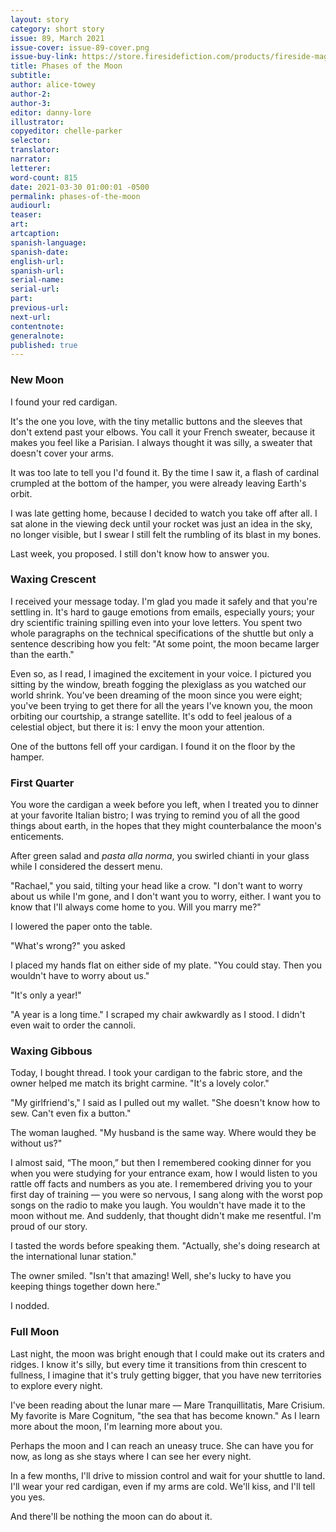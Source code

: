 ```yaml
---
layout: story
category: short story
issue: 89, March 2021
issue-cover: issue-89-cover.png
issue-buy-link: https://store.firesidefiction.com/products/fireside-magazine-issue-89-march-2021
title: Phases of the Moon
subtitle:
author: alice-towey
author-2:
author-3:
editor: danny-lore
illustrator:
copyeditor: chelle-parker
selector:
translator:
narrator:
letterer:
word-count: 815
date: 2021-03-30 01:00:01 -0500
permalink: phases-of-the-moon
audiourl:
teaser:
art:
artcaption:
spanish-language:
spanish-date:
english-url:
spanish-url:
serial-name:
serial-url:
part:
previous-url:
next-url:
contentnote:
generalnote:
published: true
---
```

### **New Moon**

I found your red cardigan.

It's the one you love, with the tiny metallic buttons and the sleeves that don't extend past your elbows. You call it your French sweater, because it makes you feel like a Parisian. I always thought it was silly, a sweater that doesn't cover your arms.

It was too late to tell you I'd found it. By the time I saw it, a flash of cardinal crumpled at the bottom of the hamper, you were already leaving Earth's orbit.

I was late getting home, because I decided to watch you take off after all. I sat alone in the viewing deck until your rocket was just an idea in the sky, no longer visible, but I swear I still felt the rumbling of its blast in my bones.

Last week, you proposed. I still don't know how to answer you.


### **Waxing Crescent**

I received your message today. I'm glad you made it safely and that you're settling in. It's hard to gauge emotions from emails, especially yours; your dry scientific training spilling even into your love letters. You spent two whole paragraphs on the technical specifications of the shuttle but only a sentence describing how you felt: "At some point, the moon became larger than the earth."

Even so, as I read, I imagined the excitement in your voice. I pictured you sitting by the window, breath fogging the plexiglass as you watched our world shrink. You've been dreaming of the moon since you were eight; you've been trying to get there for all the years I've known you, the moon orbiting our courtship, a strange satellite. It's odd to feel jealous of a celestial object, but there it is: I envy the moon your attention.

One of the buttons fell off your cardigan. I found it on the floor by the hamper.


### **First Quarter**

You wore the cardigan a week before you left, when I treated you to dinner at your favorite Italian bistro; I was trying to remind you of all the good things about earth, in the hopes that they might counterbalance the moon's enticements.

After green salad and _pasta alla norma_, you swirled chianti in your glass while I considered the dessert menu.

"Rachael," you said, tilting your head like a crow. "I don't want to worry about us while I'm gone, and I don't want you to worry, either. I want you to know that I'll always come home to you. Will you marry me?"

I lowered the paper onto the table.

"What's wrong?" you asked

I placed my hands flat on either side of my plate. "You could stay. Then you wouldn't have to worry about us."

"It's only a year!"

"A year is a long time." I scraped my chair awkwardly as I stood. I didn't even wait to order the cannoli.


### **Waxing Gibbous**

Today, I bought thread. I took your cardigan to the fabric store, and the owner helped me match its bright carmine. "It's a lovely color."

"My girlfriend's," I said as I pulled out my wallet. "She doesn't know how to sew. Can't even fix a button."

The woman laughed. "My husband is the same way. Where would they be without us?"

I almost said, “The moon,”  but then I remembered cooking dinner for you when you were studying for your entrance exam, how I would listen to you rattle off facts and numbers as you ate. I remembered driving you to your first day of training — you were so nervous, I sang along with the worst pop songs on the radio to make you laugh. You wouldn't have made it to the moon without me. And suddenly, that thought didn't make me resentful. I'm proud of our story.

I tasted the words before speaking them. "Actually, she's doing research at the international lunar station."

The owner smiled. "Isn't that amazing! Well, she's lucky to have you keeping things together down here."

I nodded.


### **Full Moon**

Last night, the moon was bright enough that I could make out its craters and ridges. I know it's silly, but every time it transitions from thin crescent to fullness, I imagine that it's truly getting bigger, that you have new territories to explore every night.

I've been reading about the lunar mare — Mare Tranquillitatis, Mare Crisium. My favorite is Mare Cognitum, "the sea that has become known." As I learn more about the moon, I'm learning more about you.

Perhaps the moon and I can reach an uneasy truce. She can have you for now, as long as she stays where I can see her every night.

In a few months, I'll drive to mission control and wait for your shuttle to land. I'll wear your red cardigan, even if my arms are cold. We'll kiss, and I'll tell you yes.

And there'll be nothing the moon can do about it.
